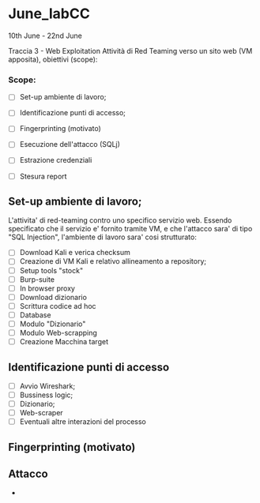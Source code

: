 # June_labCC
10th June - 22nd June


Traccia 3 - Web Exploitation
Attività di Red Teaming verso un sito web (VM apposita), obiettivi (scope):


### Scope:
- [ ] Set-up ambiente di lavoro;
- [ ] Identificazione punti di accesso;
- [ ] Fingerprinting (motivato)
- [ ] Esecuzione dell'attacco (SQLj)
- [ ] Estrazione credenziali
- [ ] Stesura report


## Set-up ambiente di lavoro;
L'attivita' di red-teaming contro uno specifico servizio web. Essendo specificato che il servizio e' fornito tramite VM, e che l'attacco sara' di tipo "SQL Injection", l'ambiente di lavoro sara' cosi strutturato:
- [ ] Download Kali e verica checksum
- [ ] Creazione di VM Kali e relativo allineamento a repository;
- [ ] Setup tools "stock"
-   [ ] Burp-suite
-   [ ] In browser proxy
-   [ ] Download dizionario
- [ ] Scrittura codice ad hoc
-   [ ] Database
-   [ ] Modulo "Dizionario"
-   [ ] Modulo Web-scrapping
- [ ] Creazione Macchina target

## Identificazione punti di accesso
- [ ] Avvio Wireshark;
- [ ] Bussiness logic;
- [ ] Dizionario;
- [ ] Web-scraper
- [ ] Eventuali altre interazioni del processo

## Fingerprinting (motivato)

## Attacco

-    





